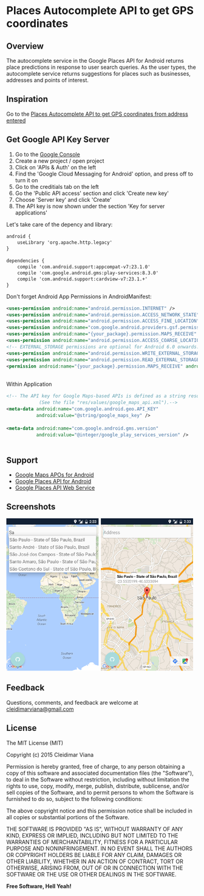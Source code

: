 # Places Autocomplete API to get GPS coordinates 

## Overview
The autocomplete service in the Google Places API for Android returns place predictions in response to user search queries. As the user types, the autocomplete service returns suggestions for places such as businesses, addresses and points of interest.

## Inspiration
Go to the [Places Autocomplete API to get GPS coordinates from address entered][4]

## Get Google API Key Server

1. Go to the [Google Console][3]
2. Create a new project / open project
3. Click on 'APIs & Auth' on the left
4. Find the 'Google Cloud Messaging for Android' option, and press off to turn it on
5. Go to the creditials tab on the left
6. Go the 'Public API access' section and click 'Create new key'
7. Choose 'Server key' and click 'Create'
8. The API key is now shown under the section 'Key for server applications'

Let's take care of the depency and library:

```
android {
  	useLibrary 'org.apache.http.legacy'
}

dependencies {
    compile 'com.android.support:appcompat-v7:23.1.0'
    compile 'com.google.android.gms:play-services:8.3.0'
	compile 'com.android.support:cardview-v7:23.1.+'
}
```

Don't forget Android App Permissions in AndroidManifest:

```xml
<uses-permission android:name="android.permission.INTERNET" />
<uses-permission android:name="android.permission.ACCESS_NETWORK_STATE" />
<uses-permission android:name="android.permission.ACCESS_FINE_LOCATION" />
<uses-permission android:name="com.google.android.providers.gsf.permission.READ_GSERVICES" />
<uses-permission android:name="{your_package}.permission.MAPS_RECEIVE" />
<uses-permission android:name="android.permission.ACCESS_COARSE_LOCATION" />
<!-- EXTERNAL_STORAGE permissions are optional for Android 6.0 onwards. -->
<uses-permission android:name="android.permission.WRITE_EXTERNAL_STORAGE" />
<uses-permission android:name="android.permission.READ_EXTERNAL_STORAGE" />
<permission android:name="{your_package}.permission.MAPS_RECEIVE" android:protectionLevel="signature" />
    
```

Within Application 
```xml
<!-- The API key for Google Maps-based APIs is defined as a string resource.
            (See the file "res/values/google_maps_api.xml").-->
<meta-data android:name="com.google.android.geo.API_KEY"
           android:value="@string/google_maps_key" />

<meta-data android:name="com.google.android.gms.version"
           android:value="@integer/google_play_services_version" />
   
```

Support
----
 - [Google Maps APOs for Android][1]
 - [Google Places API for Android][2]
 - [Google Places API Web Service][5]
 

Screenshots
----
![alt tag](https://github.com/cleidimarviana/places-autocomplete-and-gps-coordinates/blob/master/screenshots/screenshot.png "Map")

Feedback
----
Questions, comments, and feedback are welcome at cleidimarviana@gmail.com

License
----

The MIT License (MIT)

Copyright (c) 2015 Cleidimar Viana 

Permission is hereby granted, free of charge, to any person obtaining a copy
of this software and associated documentation files (the "Software"), to deal
in the Software without restriction, including without limitation the rights
to use, copy, modify, merge, publish, distribute, sublicense, and/or sell
copies of the Software, and to permit persons to whom the Software is
furnished to do so, subject to the following conditions:

The above copyright notice and this permission notice shall be included in all
copies or substantial portions of the Software.

THE SOFTWARE IS PROVIDED "AS IS", WITHOUT WARRANTY OF ANY KIND, EXPRESS OR
IMPLIED, INCLUDING BUT NOT LIMITED TO THE WARRANTIES OF MERCHANTABILITY,
FITNESS FOR A PARTICULAR PURPOSE AND NONINFRINGEMENT. IN NO EVENT SHALL THE
AUTHORS OR COPYRIGHT HOLDERS BE LIABLE FOR ANY CLAIM, DAMAGES OR OTHER
LIABILITY, WHETHER IN AN ACTION OF CONTRACT, TORT OR OTHERWISE, ARISING FROM,
OUT OF OR IN CONNECTION WITH THE SOFTWARE OR THE USE OR OTHER DEALINGS IN THE
SOFTWARE.

**Free Software, Hell Yeah!**

  [1]: https://developers.google.com/maps/android/?hl=pt-br
  [2]: https://developers.google.com/places/android-api/?hl=pt-br
  [3]: https://console.developers.google.com
  [4]: http://stackoverflow.com/questions/14946169/places-autocomplete-api-to-get-gps-coordinates-from-address-entered
  [5]: https://developers.google.com/places/web-service/details
